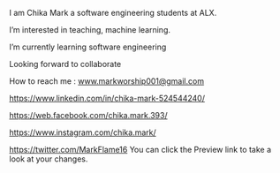 I am Chika Mark a software engineering students at ALX.

I’m interested in teaching, machine learning.

I’m currently learning software engineering

Looking forward to collaborate

How to reach me :
www.markworship001@gmail.com

https://www.linkedin.com/in/chika-mark-524544240/

https://web.facebook.com/chika.mark.393/

https://www.instagram.com/chika.mark/

https://twitter.com/MarkFlame16
You can click the Preview link to take a look at your changes.
